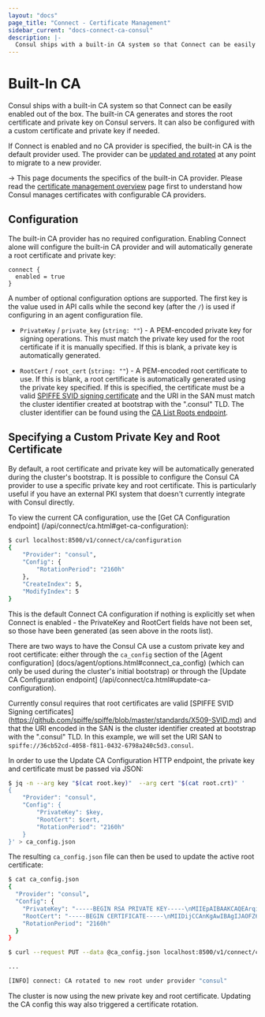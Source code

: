 ```yaml
---
layout: "docs"
page_title: "Connect - Certificate Management"
sidebar_current: "docs-connect-ca-consul"
description: |-
  Consul ships with a built-in CA system so that Connect can be easily enabled out of the box. The built-in CA generates and stores the root certificate and private key on Consul servers. It can also be configured with a custom certificate and private key if needed.
---
```


# Built-In CA

Consul ships with a built-in CA system so that Connect can be
easily enabled out of the box. The built-in CA generates and stores the
root certificate and private key on Consul servers. It can also be
configured with a custom certificate and private key if needed.

If Connect is enabled and no CA provider is specified, the built-in
CA is the default provider used. The provider can be
[updated and rotated](/docs/connect/ca.html#root-certificate-rotation)
at any point to migrate to a new provider.

-> This page documents the specifics of the built-in CA provider.
Please read the [certificate management overview](/docs/connect/ca.html)
page first to understand how Consul manages certificates with configurable
CA providers.

## Configuration

The built-in CA provider has no required configuration. Enabling Connect
alone will configure the built-in CA provider and will automatically generate
a root certificate and private key:

```hcl
connect {
  enabled = true
}
```

A number of optional configuration options are supported. The
first key is the value used in API calls while the second key (after the `/`)
is used if configuring in an agent configuration file.

  * `PrivateKey` / `private_key` (`string: ""`) - A PEM-encoded private key
    for signing operations. This must match the private key used for the root
    certificate if it is manually specified. If this is blank, a private key
    is automatically generated.

  * `RootCert` / `root_cert` (`string: ""`) - A PEM-encoded root certificate
    to use. If this is blank, a root certificate is automatically generated
    using the private key specified. If this is specified, the certificate
    must be a valid
    [SPIFFE SVID signing certificate](https://github.com/spiffe/spiffe/blob/master/standards/X509-SVID.md)
    and the URI in the SAN must match the cluster identifier created at
    bootstrap with the ".consul" TLD. The cluster identifier can be found
    using the [CA List Roots endpoint](/api/connect/ca.html#list-ca-root-certificates).

## Specifying a Custom Private Key and Root Certificate

By default, a root certificate and private key will be automatically
generated during the cluster's bootstrap. It is possible to configure
the Consul CA provider to use a specific private key and root certificate.
This is particularly useful if you have an external PKI system that doesn't
currently integrate with Consul directly.

To view the current CA configuration, use the [Get CA Configuration endpoint]
(/api/connect/ca.html#get-ca-configuration):

```bash
$ curl localhost:8500/v1/connect/ca/configuration
{
    "Provider": "consul",
    "Config": {
        "RotationPeriod": "2160h"
    },
    "CreateIndex": 5,
    "ModifyIndex": 5
}
```

This is the default Connect CA configuration if nothing is explicitly set when
Connect is enabled - the PrivateKey and RootCert fields have not been set, so those have
been generated (as seen above in the roots list).

There are two ways to have the Consul CA use a custom private key and root certificate:
either through the `ca_config` section of the [Agent configuration]
(docs/agent/options.html#connect_ca_config) (which can only be used during the cluster's
initial bootstrap) or through the [Update CA Configuration endpoint]
(/api/connect/ca.html#update-ca-configuration).

Currently consul requires that root certificates are valid [SPIFFE SVID Signing certificates]
(https://github.com/spiffe/spiffe/blob/master/standards/X509-SVID.md) and that the URI encoded
in the SAN is the cluster identifier created at bootstrap with the ".consul" TLD. In this
example, we will set the URI SAN to `spiffe://36cb52cd-4058-f811-0432-6798a240c5d3.consul`.

In order to use the Update CA Configuration HTTP endpoint, the private key and certificate
must be passed via JSON:

```bash
$ jq -n --arg key "$(cat root.key)"  --arg cert "$(cat root.crt)" '
{
    "Provider": "consul",
    "Config": {
        "PrivateKey": $key,
        "RootCert": $cert,
        "RotationPeriod": "2160h"
    }
}' > ca_config.json
```

The resulting `ca_config.json` file can then be used to update the active root certificate:

```bash
$ cat ca_config.json
{
  "Provider": "consul",
  "Config": {
    "PrivateKey": "-----BEGIN RSA PRIVATE KEY-----\nMIIEpAIBAAKCAQEArqiy1c3pbT3cSkjdEM1APALUareU...",
    "RootCert": "-----BEGIN CERTIFICATE-----\nMIIDijCCAnKgAwIBAgIJAOFZ66em1qC7MA0GCSqGSIb3...",
    "RotationPeriod": "2160h"
  }
}

$ curl --request PUT --data @ca_config.json localhost:8500/v1/connect/ca/configuration

...

[INFO] connect: CA rotated to new root under provider "consul"
```

The cluster is now using the new private key and root certificate. Updating the CA config
this way also triggered a certificate rotation.
